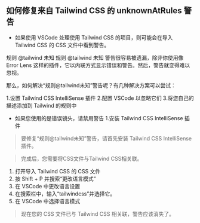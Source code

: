 ## 如何修复来自 Tailwind CSS 的 unknownAtRules 警告

* 如果使用 VSCode 处理使用 Tailwind CSS 的项目，则可能会在导入 Tailwind CSS 的 CSS 文件中看到警告。

规则 @tailwind 未知
规则 @tailwind 未知
警告很容易被遗漏，除非你使用像 Error Lens 这样的插件，它以内联方式显示错误和警告。然后，警告就变得难以忽视。

那么，如何解决“规则@tailwind未知”警告呢？有几种解决方案可以尝试：

1.设置 Tailwind CSS IntelliSense 插件
2.配置 VSCode 以忽略它们
3.将您自己的描述添加到 Tailwind 的规则中
* 如果您使用的是错误镜头，请禁用警告
1.安装 Tailwind CSS IntelliSense 插件
> 要修复“规则@tailwind未知”警告，请首先安装 Tailwind CSS IntelliSense 插件。

>完成后，您需要将CSS文件与Tailwind CSS相关联。

1. 打开导入 Tailwind CSS 的 CSS 文件
2. 按 Shift + P 并搜索“更改语言模式”
3. 在 VSCode 中更改语言设置
4. 在搜索栏中，输入“tailwindcss”并选择它。
5. 在 VSCode 中选择语言模式
> 现在您的 CSS 文件已与 Tailwind CSS 相关联，警告应该消失了。